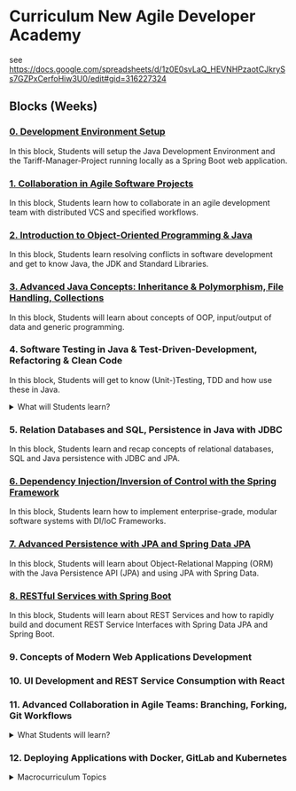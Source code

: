 # Curriculum New Agile Developer Academy

see https://docs.google.com/spreadsheets/d/1z0E0svLaQ_HEVNHPzaotCJkrySs7GZPxCerfoHiw3U0/edit#gid=316227324

## Blocks (Weeks)

### [0. Development Environment Setup](blocks/0_Setup/content.md)

In this block, Students will setup the Java Development Environment and the Tariff-Manager-Project running locally as a Spring Boot web application.

### [1. Collaboration in Agile Software Projects](blocks/1_Collaboration/content.md)

In this block, Students learn how to collaborate in an agile development team with distributed VCS and specified workflows.

### [2. Introduction to Object-Oriented Programming & Java](blocks/2_Java_Intro/content.md)

In this block, Students learn resolving conflicts in software development and get to know Java, the JDK and Standard Libraries.

### [3. Advanced Java Concepts: Inheritance & Polymorphism, File Handling, Collections](blocks/3_Advanced_Java/content.md)

In this block, Students will learn about concepts of OOP, input/output of data and generic programming.

### 4. Software Testing in Java & Test-Driven-Development, Refactoring & Clean Code

In this block, Students will get to know (Unit-)Testing, TDD and how use these in Java.

<details>
    <summary>What will Students learn?</summary>

* What is TDD?
* How to do TDD in Java and Spring (Boot)
* Refactoring, TDD & Clean Code
* Testcategories (Unit, Integration, ...) and Mocking
* Deep Dive: JUnit5, AssertJ, Mockito

</details>

### 5. Relation Databases and SQL, Persistence in Java with JDBC

In this block, Students learn and recap concepts of relational databases, SQL and Java persistence with JDBC and JPA.

### [6. Dependency Injection/Inversion of Control with the Spring Framework](blocks/4_Spring_Introduction/content.md)

In this block, Students learn how to implement enterprise-grade, modular software systems with DI/IoC Frameworks.

### [7. Advanced Persistence with JPA and Spring Data JPA](blocks/5_Spring_Data_JPA/content.md)

In this block, Students will learn about Object-Relational Mapping (ORM) with the Java Persistence API (JPA) and using JPA with Spring Data.

### [8. RESTful Services with Spring Boot](blocks/9_Spring_Boot_REST/content.md)

In this block, Students will learn about REST Services and how to rapidly build and document REST Service Interfaces with Spring Data JPA and Spring Boot.

### 9. Concepts of Modern Web Applications Development

### 10. UI Development and REST Service Consumption with React

### 11. Advanced Collaboration in Agile Teams: Branching, Forking, Git Workflows

<details>
    <summary>What Students will learn?</summary>
* What is GitHub?
* How is a user story implemented with Git, GitHub and a workflow?
* How to deal with conflicts in software development projects?
</details>

### 12. Deploying Applications with Docker, GitLab and Kubernetes

<details>
    <summary>Macrocurriculum Topics</summary>

* Introduction in the tool environment (Eclipse, GIT/GitLab, Build-Prozess mit Maven/Gradle)   
* Programming in Java
* Advanced programming in Java
* "Testdriven development, Refactoring, Clean Code
* Spring-Basics (Part I)"
* "Spring-Basics (Part II)
* JPA Basics"
* Spring and JPA
* RESTful WebServices with Spring
* Modern Development of Web Applications
* React or Angular
* Software development in a team with feature branches and merge requests and advanced Maven concepts.
* Docker - Launching Docker containers for databases, Docker: building an image for your own service,
</details>